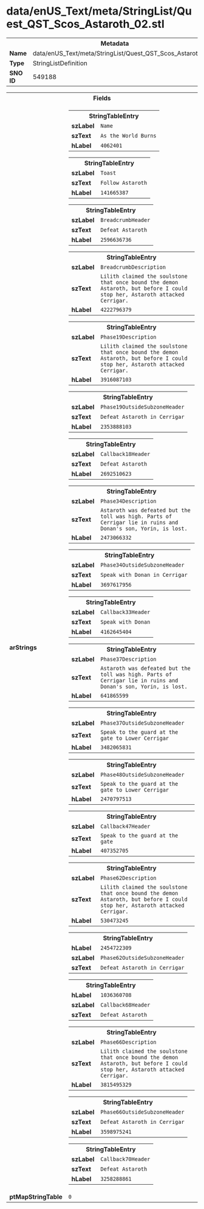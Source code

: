<h1>data/enUS_Text/meta/StringList/Quest_QST_Scos_Astaroth_02.stl</h1><table><tr><th colspan="100%">Metadata</th></tr><tr><td><b>Name</b></td><td>data/enUS_Text/meta/StringList/Quest_QST_Scos_Astaroth_02.stl</td></tr><tr><td><b>Type</b></td><td>StringListDefinition</td></tr><tr><td><b>SNO ID</b></td><td>549188</td></tr></table>

<table><tr><th colspan="100%">Fields</th></tr><tr><td><b>arStrings</b></td><td><table><tr><th colspan="100%">StringTableEntry</th></tr><tr><td><b>szLabel</b></td><td><code>Name</code></td></tr><tr><td><b>szText</b></td><td><code>As the World Burns</code></td></tr><tr><td><b>hLabel</b></td><td><code>4062401</code></td></tr></table>


<table><tr><th colspan="100%">StringTableEntry</th></tr><tr><td><b>szLabel</b></td><td><code>Toast</code></td></tr><tr><td><b>szText</b></td><td><code>Follow Astaroth</code></td></tr><tr><td><b>hLabel</b></td><td><code>141665387</code></td></tr></table>


<table><tr><th colspan="100%">StringTableEntry</th></tr><tr><td><b>szLabel</b></td><td><code>BreadcrumbHeader</code></td></tr><tr><td><b>szText</b></td><td><code>Defeat Astaroth</code></td></tr><tr><td><b>hLabel</b></td><td><code>2596636736</code></td></tr></table>


<table><tr><th colspan="100%">StringTableEntry</th></tr><tr><td><b>szLabel</b></td><td><code>BreadcrumbDescription</code></td></tr><tr><td><b>szText</b></td><td><code>Lilith claimed the soulstone that once bound the demon Astaroth, but before I could stop her, Astaroth attacked Cerrigar.</code></td></tr><tr><td><b>hLabel</b></td><td><code>4222796379</code></td></tr></table>


<table><tr><th colspan="100%">StringTableEntry</th></tr><tr><td><b>szLabel</b></td><td><code>Phase19Description</code></td></tr><tr><td><b>szText</b></td><td><code>Lilith claimed the soulstone that once bound the demon Astaroth, but before I could stop her, Astaroth attacked Cerrigar.</code></td></tr><tr><td><b>hLabel</b></td><td><code>3916087103</code></td></tr></table>


<table><tr><th colspan="100%">StringTableEntry</th></tr><tr><td><b>szLabel</b></td><td><code>Phase19OutsideSubzoneHeader</code></td></tr><tr><td><b>szText</b></td><td><code>Defeat Astaroth in Cerrigar</code></td></tr><tr><td><b>hLabel</b></td><td><code>2353888103</code></td></tr></table>


<table><tr><th colspan="100%">StringTableEntry</th></tr><tr><td><b>szLabel</b></td><td><code>Callback18Header</code></td></tr><tr><td><b>szText</b></td><td><code>Defeat Astaroth</code></td></tr><tr><td><b>hLabel</b></td><td><code>2692510623</code></td></tr></table>


<table><tr><th colspan="100%">StringTableEntry</th></tr><tr><td><b>szLabel</b></td><td><code>Phase34Description</code></td></tr><tr><td><b>szText</b></td><td><code>Astaroth was defeated but the toll was high. Parts of Cerrigar lie in ruins and Donan's son, Yorin, is lost.</code></td></tr><tr><td><b>hLabel</b></td><td><code>2473066332</code></td></tr></table>


<table><tr><th colspan="100%">StringTableEntry</th></tr><tr><td><b>szLabel</b></td><td><code>Phase34OutsideSubzoneHeader</code></td></tr><tr><td><b>szText</b></td><td><code>Speak with Donan in Cerrigar</code></td></tr><tr><td><b>hLabel</b></td><td><code>3697617956</code></td></tr></table>


<table><tr><th colspan="100%">StringTableEntry</th></tr><tr><td><b>szLabel</b></td><td><code>Callback33Header</code></td></tr><tr><td><b>szText</b></td><td><code>Speak with Donan</code></td></tr><tr><td><b>hLabel</b></td><td><code>4162645404</code></td></tr></table>


<table><tr><th colspan="100%">StringTableEntry</th></tr><tr><td><b>szLabel</b></td><td><code>Phase37Description</code></td></tr><tr><td><b>szText</b></td><td><code>Astaroth was defeated but the toll was high. Parts of Cerrigar lie in ruins and Donan's son, Yorin, is lost.</code></td></tr><tr><td><b>hLabel</b></td><td><code>641865599</code></td></tr></table>


<table><tr><th colspan="100%">StringTableEntry</th></tr><tr><td><b>szLabel</b></td><td><code>Phase37OutsideSubzoneHeader</code></td></tr><tr><td><b>szText</b></td><td><code>Speak to the guard at the gate to Lower Cerrigar</code></td></tr><tr><td><b>hLabel</b></td><td><code>3482065831</code></td></tr></table>


<table><tr><th colspan="100%">StringTableEntry</th></tr><tr><td><b>szLabel</b></td><td><code>Phase48OutsideSubzoneHeader</code></td></tr><tr><td><b>szText</b></td><td><code>Speak to the guard at the gate to Lower Cerrigar</code></td></tr><tr><td><b>hLabel</b></td><td><code>2470797513</code></td></tr></table>


<table><tr><th colspan="100%">StringTableEntry</th></tr><tr><td><b>szLabel</b></td><td><code>Callback47Header</code></td></tr><tr><td><b>szText</b></td><td><code>Speak to the guard at the gate</code></td></tr><tr><td><b>hLabel</b></td><td><code>407352705</code></td></tr></table>


<table><tr><th colspan="100%">StringTableEntry</th></tr><tr><td><b>szLabel</b></td><td><code>Phase62Description</code></td></tr><tr><td><b>szText</b></td><td><code>Lilith claimed the soulstone that once bound the demon Astaroth, but before I could stop her, Astaroth attacked Cerrigar.</code></td></tr><tr><td><b>hLabel</b></td><td><code>530473245</code></td></tr></table>


<table><tr><th colspan="100%">StringTableEntry</th></tr><tr><td><b>hLabel</b></td><td><code>2454722309</code></td></tr><tr><td><b>szLabel</b></td><td><code>Phase62OutsideSubzoneHeader</code></td></tr><tr><td><b>szText</b></td><td><code>Defeat Astaroth in Cerrigar</code></td></tr></table>


<table><tr><th colspan="100%">StringTableEntry</th></tr><tr><td><b>hLabel</b></td><td><code>1036360708</code></td></tr><tr><td><b>szLabel</b></td><td><code>Callback68Header</code></td></tr><tr><td><b>szText</b></td><td><code>Defeat Astaroth</code></td></tr></table>


<table><tr><th colspan="100%">StringTableEntry</th></tr><tr><td><b>szLabel</b></td><td><code>Phase66Description</code></td></tr><tr><td><b>szText</b></td><td><code>Lilith claimed the soulstone that once bound the demon Astaroth, but before I could stop her, Astaroth attacked Cerrigar.</code></td></tr><tr><td><b>hLabel</b></td><td><code>3815495329</code></td></tr></table>


<table><tr><th colspan="100%">StringTableEntry</th></tr><tr><td><b>szLabel</b></td><td><code>Phase66OutsideSubzoneHeader</code></td></tr><tr><td><b>szText</b></td><td><code>Defeat Astaroth in Cerrigar</code></td></tr><tr><td><b>hLabel</b></td><td><code>3598975241</code></td></tr></table>


<table><tr><th colspan="100%">StringTableEntry</th></tr><tr><td><b>szLabel</b></td><td><code>Callback70Header</code></td></tr><tr><td><b>szText</b></td><td><code>Defeat Astaroth</code></td></tr><tr><td><b>hLabel</b></td><td><code>3258288861</code></td></tr></table>


</td></tr><tr><td><b>ptMapStringTable</b></td><td><code>0</code></td></tr></table>

